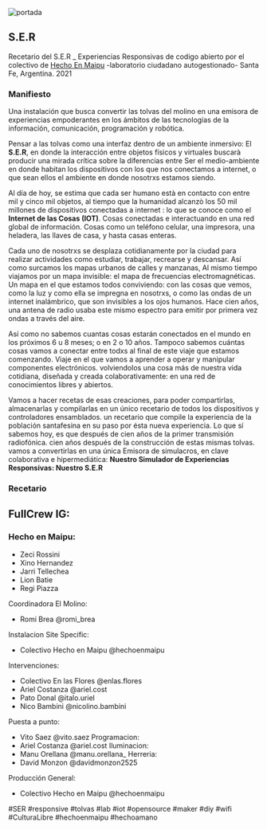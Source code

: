 <p align="center">

  ![portada](https://user-images.githubusercontent.com/33662786/146429752-e40df9bc-afb7-4c98-9c15-a117d4b91f03.png)

## **S.E.R**
Recetario del S.E.R _ Experiencias Responsivas de codigo abierto
  por el colectivo de [Hecho En Maipu](https://www.instagram.com/hechoenmaipu/)
  -laboratorio ciudadano autogestionado-
  Santa Fe, Argentina. 2021

### Manifiesto
  Una instalación que busca convertir las tolvas del molino en una emisora de experiencias empoderantes en los ámbitos de las tecnologías de la información, comunicación, programación y robótica.
  
  Pensar a las tolvas como una interfaz dentro de un ambiente inmersivo: El **S.E.R**, en donde la interacción entre objetos físicos y virtuales buscarà producir una mirada crítica sobre la diferencias entre Ser el medio-ambiente en donde habitan los dispositivos con los que nos conectamos a internet, o que sean ellos el ambiente en donde nosotrxs estamos siendo.
  
  Al día de hoy, se estima que cada ser humano està en contacto con entre mil y cinco mil objetos, al tiempo que la humanidad alcanzò los 50 mil millones de dispositivos conectadas a internet : lo que se conoce como el **Internet de las Cosas (IOT)**.
  Cosas conectadas e interactuando en una red global de información. Cosas como un teléfono celular, una impresora, una heladera, las llaves de casa, y hasta casas enteras. 
  
  Cada uno de nosotrxs se desplaza cotidianamente por la ciudad para realizar actividades como estudiar, trabajar, recrearse y descansar. Así como surcamos los mapas urbanos de calles y manzanas, Al mismo tiempo viajamos por un mapa invisible: el mapa de frecuencias electromagnéticas.
  Un mapa en el que estamos todos conviviendo: con las cosas que vemos, como la luz y como ella se impregna en nosotrxs, o como las ondas de un internet inalámbrico, que son invisibles a los ojos humanos. Hace cien años, una antena de radio usaba este mismo espectro para emitir por primera vez ondas a través del aire. 
  
  Así como no sabemos cuantas cosas estarán conectados en el mundo en los próximos 6 u 8 meses; o en 2 o 10 años. Tampoco sabemos cuántas cosas vamos a conectar entre todxs al final de este viaje que estamos comenzando. Viaje en el que vamos a aprender a operar y manipular componentes electrónicos. volviendolos una cosa más de nuestra vida cotidiana, diseñada y creada colaborativamente: en una red de conocimientos libres y abiertos.
  
  Vamos a hacer recetas de esas creaciones, para poder compartirlas, almacenarlas y compilarlas en un único recetario de todos los dispositivos y controladores ensamblados. un recetario que compile la experiencia de la población santafesina en su paso por ésta nueva experiencia.
  Lo que sí sabemos hoy, es que después de cien años de la primer transmisión radiofónica. cien años después de la construcción de estas mismas tolvas. vamos a convertirlas en una única Emisora de simulacros, en clave colaborativa e hipermediática: **Nuestro Simulador de Experiencias Responsivas: Nuestro S.E.R**

### Recetario
  

## FullCrew IG:
### Hecho en Maipu:
  - Zeci Rossini
  - Xino Hernandez
  - Jarri Tellechea
  - Lion Batie
  - Regi Piazza

Coordinadora El Molino: 
  - Romi Brea @romi_brea

Instalacion Site Specific:
  - Colectivo Hecho en Maipu @hechoenmaipu

Intervenciones: 
  - Colectivo En las Flores @enlas.flores 
  - Ariel Costanza @ariel.cost
  - Pato Donal @italo.uriel 
  - Nico Bambini @nicolino.bambini 

Puesta a punto:
  - Vito Saez @vito.saez
Programacion: 
  - Ariel Costanza @ariel.cost 
Iluminacion: 
  - Manu Orellana @manu.orellana_
Herreria: 
  - David Monzon @davidmonzon2525

Producción General: 
  - Colectivo Hecho en Maipu @hechoenmaipu

#SER #responsive #tolvas #lab 
#iot #opensource #maker #diy #wifi
#CulturaLibre #hechoenmaipu #hechoamano


